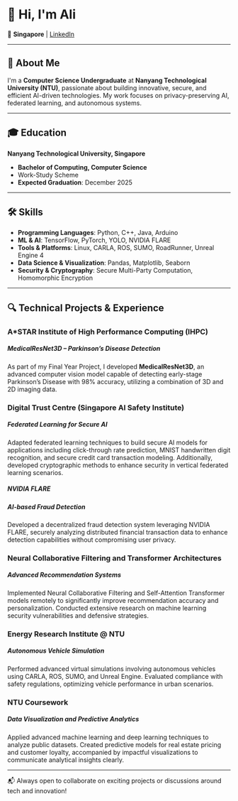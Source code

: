 # 👋 Hi, I'm Ali

📍 **Singapore** | [LinkedIn](https://linkedin.com/in/ali-adi/)

---

## 🚀 About Me

I'm a **Computer Science Undergraduate** at **Nanyang Technological University (NTU)**, passionate about building innovative, secure, and efficient AI-driven technologies. My work focuses on privacy-preserving AI, federated learning, and autonomous systems.

---

## 🎓 Education

**Nanyang Technological University, Singapore**
- **Bachelor of Computing, Computer Science**
- Work-Study Scheme
- **Expected Graduation**: December 2025

---

## 🛠 Skills

- **Programming Languages**: Python, C++, Java, Arduino
- **ML & AI**: TensorFlow, PyTorch, YOLO, NVIDIA FLARE
- **Tools & Platforms**: Linux, CARLA, ROS, SUMO, RoadRunner, Unreal Engine 4
- **Data Science & Visualization**: Pandas, Matplotlib, Seaborn
- **Security & Cryptography**: Secure Multi-Party Computation, Homomorphic Encryption

---

## 🔍 Technical Projects & Experience

### A*STAR Institute of High Performance Computing (IHPC)
##### MedicalResNet3D – Parkinson’s Disease Detection
As part of my Final Year Project, I developed **MedicalResNet3D**, an advanced computer vision model capable of detecting early-stage Parkinson’s Disease with 98% accuracy, utilizing a combination of 3D and 2D imaging data.

### Digital Trust Centre (Singapore AI Safety Institute)
##### Federated Learning for Secure AI
Adapted federated learning techniques to build secure AI models for applications including click-through rate prediction, MNIST handwritten digit recognition, and secure credit card transaction modeling. Additionally, developed cryptographic methods to enhance security in vertical federated learning scenarios.

##### NVIDIA FLARE
##### AI-based Fraud Detection
Developed a decentralized fraud detection system leveraging NVIDIA FLARE, securely analyzing distributed financial transaction data to enhance detection capabilities without compromising user privacy.

### Neural Collaborative Filtering and Transformer Architectures
##### Advanced Recommendation Systems
Implemented Neural Collaborative Filtering and Self-Attention Transformer models remotely to significantly improve recommendation accuracy and personalization. Conducted extensive research on machine learning security vulnerabilities and defensive strategies.

### Energy Research Institute @ NTU
##### Autonomous Vehicle Simulation
Performed advanced virtual simulations involving autonomous vehicles using CARLA, ROS, SUMO, and Unreal Engine. Evaluated compliance with safety regulations, optimizing vehicle performance in urban scenarios.

### NTU Coursework
##### Data Visualization and Predictive Analytics
Applied advanced machine learning and deep learning techniques to analyze public datasets. Created predictive models for real estate pricing and customer loyalty, accompanied by impactful visualizations to communicate analytical insights clearly.

---

📬 Always open to collaborate on exciting projects or discussions around tech and innovation!

